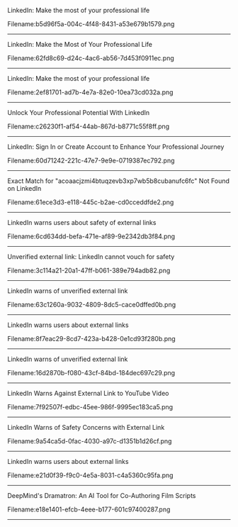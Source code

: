LinkedIn: Make the most of your professional life

Filename:b5d96f5a-004c-4f48-8431-a53e679b1579.png

___


LinkedIn: Make the Most of Your Professional Life

Filename:62fd8c69-d24c-4ac6-ab56-7d453f0911ec.png

___


LinkedIn: Make the most of your professional life

Filename:2ef81701-ad7b-4e7a-82e0-10ea73cd032a.png

___


Unlock Your Professional Potential With LinkedIn

Filename:c26230f1-af54-44ab-867d-b8771c55f8ff.png

___


LinkedIn: Sign In or Create Account to Enhance Your Professional Journey

Filename:60d71242-221c-47e7-9e9e-0719387ec792.png

___


Exact Match for "acoaacjzmi4btuqzevb3xp7wb5b8cubanufc6fc" Not Found on LinkedIn

Filename:61ece3d3-e118-445c-b2ae-cd0cceddfde2.png

___


LinkedIn warns users about safety of external links

Filename:6cd634dd-befa-471e-af89-9e2342db3f84.png

___


Unverified external link: LinkedIn cannot vouch for safety

Filename:3c114a21-20a1-47ff-b061-389e794adb82.png

___


LinkedIn warns of unverified external link

Filename:63c1260a-9032-4809-8dc5-cace0dffed0b.png

___


LinkedIn warns users about external links

Filename:8f7eac29-8cd7-423a-b428-0e1cd93f280b.png

___


LinkedIn warns of unverified external link

Filename:16d2870b-f080-43cf-84bd-184dec697c29.png

___


LinkedIn Warns Against External Link to YouTube Video

Filename:7f92507f-edbc-45ee-986f-9995ec183ca5.png

___


LinkedIn Warns of Safety Concerns with External Link

Filename:9a54ca5d-0fac-4030-a97c-d1351b1d26cf.png

___


LinkedIn warns users about external links

Filename:e21d0f39-f9c0-4e5a-8031-c4a5360c95fa.png

___


DeepMind's Dramatron: An AI Tool for Co-Authoring Film Scripts

Filename:e18e1401-efcb-4eee-b177-601c97400287.png

___



